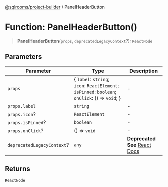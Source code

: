 [@sqlrooms/project-builder](../index.md) / PanelHeaderButton

# Function: PanelHeaderButton()

> **PanelHeaderButton**(`props`, `deprecatedLegacyContext`?): `ReactNode`

## Parameters

| Parameter | Type | Description |
| ------ | ------ | ------ |
| `props` | \{ `label`: `string`; `icon`: `ReactElement`; `isPinned`: `boolean`; `onClick`: () => `void`; \} | - |
| `props.label` | `string` | - |
| `props.icon`? | `ReactElement` | - |
| `props.isPinned`? | `boolean` | - |
| `props.onClick`? | () => `void` | - |
| `deprecatedLegacyContext`? | `any` | **Deprecated** **See** [React Docs](https://legacy.reactjs.org/docs/legacy-context.html#referencing-context-in-lifecycle-methods) |

## Returns

`ReactNode`
